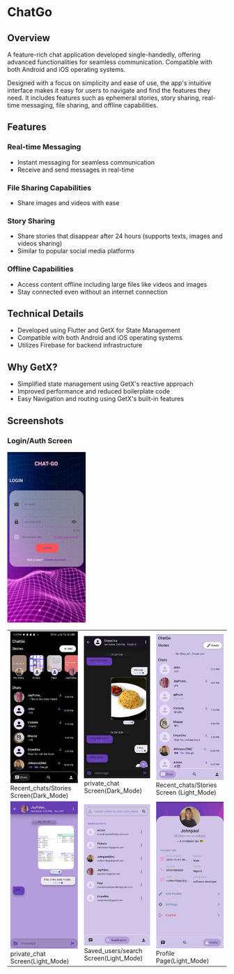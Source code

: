 # ChatGo
## Overview
A feature-rich chat application developed single-handedly, offering advanced functionalities for seamless communication. Compatible with both Android and iOS operating systems.

Designed with a focus on simplicity and ease of use, the app's intuitive interface makes it easy for users to navigate and find the features they need. It includes features such as ephemeral stories, story sharing, real-time messaging, file sharing, and offline capabilities.


## Features
### Real-time Messaging
- Instant messaging for seamless communication
- Receive and send messages in real-time
### File Sharing Capabilities
- Share images and videos with ease
### Story Sharing
- Share stories that disappear after 24 hours (supports texts, images and videos sharing)
- Similar to popular social media platforms
### Offline Capabilities
- Access content offline including large files like videos and images
- Stay connected even without an internet connection

## Technical Details
- Developed using Flutter and GetX for State Management
- Compatible with both Android and iOS operating systems
- Utilizes Firebase for backend infrastructure 

## Why GetX?
- Simplified state management using GetX's reactive approach
- Improved performance and reduced boilerplate code
- Easy Navigation and routing using GetX's built-in features

## Screenshots

### Login/Auth Screen
![Screenshot Description](https://github.com/JayPcloud/ChatGo/blob/main/readme_assets/Screenshot_20250126-162536[1].jpg)

<table>
  <tr>
    <td><img src="https://github.com/JayPcloud/ChatGo/blob/main/readme_assets/Screenshot_20250126-173108.jpg" alt="Recent_chats/Stories Screen(Dark_Mode)" width="300"/><br/>Recent_chats/Stories Screen(Dark_Mode)</td>
    <td><img src="https://github.com/JayPcloud/ChatGo/blob/main/readme_assets/Screenshot_20250126-162536.jpg" alt="private_chat Screen(Dark_Mode)" width="300"/><br/>private_chat Screen(Dark_Mode)</td>
    <td><img src="https://github.com/JayPcloud/ChatGo/blob/main/readme_assets/Screenshot_20250126-162707.jpg" alt="Recent_chats/Stories Screen (Light_Mode)" width="300"/><br/>Recent_chats/Stories Screen (Light_Mode)</td>
  </tr>
  <tr> 
    <td><img src="https://github.com/JayPcloud/ChatGo/blob/main/readme_assets/Screenshot_20250126-162940.jpg" alt="private_chat Screen(Light_Mode)" width="300"/><br/>private_chat Screen(Light_Mode)</td>
    <td><img src="https://github.com/JayPcloud/ChatGo/blob/main/readme_assets/Screenshot_20250126-162720.jpg" alt="Saved_users/search Screen(Light_Mode)" width="300"/><br/>Saved_users/search Screen(Light_Mode)</td>
    <td><img src="https://github.com/JayPcloud/ChatGo/blob/main/readme_assets/Screenshot_20250126-162738.jpg" alt="Profile Page(Light_Mode)" width="300"/><br/>Profile Page(Light_Mode)</td>
  </tr>
<!--   <tr>
    <td><img src="https://github.com/JayPcloud/ChatGo/blob/main/Screenshot_20250126-162749.jpg" alt="Edit_Profile Page(Light_Mode)" width="300"/><br/>Edit_Profile Page(Light_Mode)</td>
  </tr> -->
</table>


